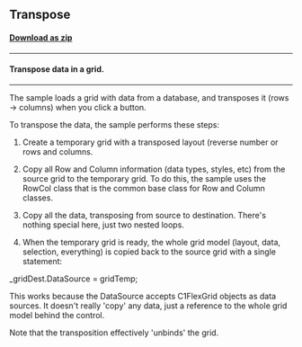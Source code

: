 ## Transpose
#### [Download as zip](https://grapecity.github.io/DownGit/#/home?url=https://github.com/GrapeCity/ComponentOne-WinForms-Samples/tree/master/NetFramework\FlexGrid\VB\Transpose)
____
#### Transpose data in a grid.
____
The sample loads a grid with data from a database, and transposes it (rows -> columns) when you click a button. 

To transpose the data, the sample performs these steps: 

1) Create a temporary grid with a transposed layout (reverse number or rows and columns. 

2) Copy all Row and Column information (data types, styles, etc) from the source grid to the temporary grid. To do this, the sample uses the RowCol class that is the common base class for Row and Column classes. 

3) Copy all the data, transposing from source to destination. There's nothing special here, just two nested loops. 

4) When the temporary grid is ready, the whole grid model (layout, data, selection, everything) is copied back to the source grid with a single statement: 

_gridDest.DataSource = gridTemp; 

This works because the DataSource accepts C1FlexGrid objects as data sources. It doesn't really 'copy' any data, just a reference to the whole grid model behind the control. 

Note that the transposition effectively 'unbinds' the grid. 
